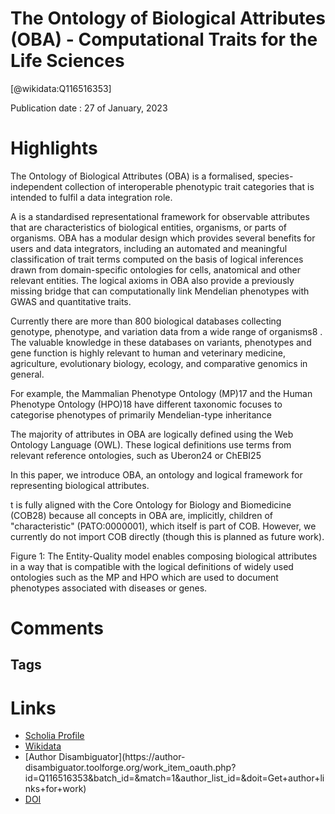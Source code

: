 
The Ontology of Biological Attributes (OBA) - Computational Traits for the Life Sciences
========================================================================================
  
  [@wikidata:Q116516353]  
  
Publication date : 27 of January, 2023  

# Highlights

The Ontology of Biological Attributes (OBA) is a formalised, species-independent collection of interoperable phenotypic trait categories that is intended to fulfil a data integration role.


A is a standardised representational framework for observable attributes that are characteristics of biological entities, organisms, or parts of organisms. OBA has a modular design which provides several benefits for users and data integrators, including an automated and meaningful classification of trait terms computed on the basis of logical inferences drawn from domain-specific ontologies for cells, anatomical and other relevant entities. The logical axioms in OBA also provide a previously missing bridge that can computationally link Mendelian phenotypes with GWAS and quantitative traits. 

 Currently there are more than 800 biological
databases collecting genotype, phenotype, and variation data from a wide range of
organisms8
. The valuable knowledge in these databases on variants, phenotypes and gene
function is highly relevant to human and veterinary medicine, agriculture, evolutionary
biology, ecology, and comparative genomics in general.

For example, the Mammalian Phenotype Ontology
(MP)17 and the Human Phenotype Ontology (HPO)18 have different taxonomic focuses to
categorise phenotypes of primarily Mendelian-type inheritance

The majority of attributes in OBA are logically defined using the Web Ontology Language
(OWL). These logical definitions use terms from relevant reference ontologies, such as
Uberon24 or ChEBI25

In this paper, we introduce OBA, an ontology and logical framework for representing
biological attributes.

t is fully aligned with the Core Ontology for Biology and Biomedicine (COB28) because
all concepts in OBA are, implicitly, children of "characteristic" (PATO:0000001), which itself is
part of COB. However, we currently do not import COB directly (though this is planned as
future work).

Figure 1: The Entity-Quality model enables composing biological attributes in a way that is compatible with the
logical definitions of widely used ontologies such as the MP and HPO which are used to document phenotypes
associated with diseases or genes.
# Comments

## Tags

# Links
  
 * [Scholia Profile](https://scholia.toolforge.org/work/Q116516353)  
 * [Wikidata](https://www.wikidata.org/wiki/Q116516353)  
 * [Author Disambiguator](https://author-
disambiguator.toolforge.org/work_item_oauth.php?id=Q116516353&batch_id=&match=1&author_list_id=&doit=Get+author+links+for+work)  
 * [DOI](https://doi.org/10.1101/2023.01.26.525742)  
